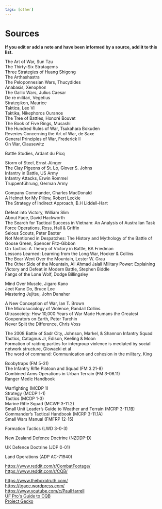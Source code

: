 ```yaml
---
tags: [other]
---
```


# Sources

**If you edit or add a note and have been informed by a source, add it to this list.**

The Art of War, Sun Tzu  
The Thirty-Six Stratagems  
Three Strategies of Huang Shigong  
The Arthashastra  
The Peloponnesian Wars, Thucydides  
Anabasis, Xenophon  
The Gallic Wars, Julius Caesar  
De re militari, Vegetius  
Strategikon, Maurice  
Taktica, Leo VI  
Taktika,  Nikephoros Ouranos  
The Tree of Battles, Honoré Bouvet  
The Book of Five Rings, Musashi  
The Hundred Rules of War, Tsukahara Bokuden  
Reveries Concerning the Art of War, de Saxe  
General Principles of War, Frederick II  
On War, Clausewitz  

Battle Studies, Ardant du Picq  

Storm of Steel, Ernst Jünger  
The Clay Pigeons of St. Lo, Glover S. Johns  
Infantry in Battle, US Army  
Infantry Attacks, Erwin Rommel  
Truppenführung, German Army

Company Commander, Charles MacDonald  
A Helmet for My Pillow, Robert Leckie  
The Strategy of Indirect Approach, B.H Liddell-Hart  

Defeat into Victory, William Slim  
About Face, David Hackworth  
The Search for Tactical Success in Vietnam: An Analysis of Australian
Task Force Operations, Ross, Hall & Griffin  
Selous Scouts, Peter Baxter   
Not Mentioned in Despatches: The History and Mythology of the Battle
of Goose Green, Spencer Fitz-Gibbon  
On Tactics: A Theory of Victory in Battle, BA Friedman  
Lessons Learned: Learning from the Long War, Hooker & Collins  
The Bear Went Over the Mountain, Lester W. Grau  
The Other Side of the Mountain, Ali Ahmad Jalali
Military Power: Explaining Victory and Defeat in Modern Battle, Stephen Biddle  
Fangs of the Lone Wolf, Dodge Billingsley
  
Mind Over Muscle, Jigaro Kano  
Jeet Kune Do, Bruce Lee  
Mastering Jujitsu, John Danaher 

A New Conception of War, Ian T. Brown  
The Microsociology of Violence, Randall Collins  
Ultrasociety: How 10,000 Years of War Made Humans the Greatest Cooperators on Earth, Peter Turchin  
Never Split the Difference, Chris Voss  

The 2008 Battle of Sadr City, Johnson, Markel, & Shannon
Infantry Squad Tactics, Catagnus Jr, Edison, Keeling & Moon  
Formation of raiding parties for intergroup violence is
mediated by social network structure, Glowacki et al  
The word of command: Communication and cohesion in the military, King  

Boobytraps (FM 5-31)  
The Infantry Rifle Platoon and Squad (FM 3.21-8)  
Combined Arms Operations in Urban Terrain (FM 3-06.11)  
Ranger Medic Handbook  

Warfighting (MCDP 1)  
Strategy (MCDP 1-1)  
Tactics (MCDP 1-3)  
Marine Rifle Squad (MCWP 3-11.2)  
Small Unit Leader’s Guide to Weather and Terrain (MCRP 3-11.1B)  
Commander’s Tactical Handbook (MCRP 3-11.1A)  
Small Wars Manual (FMFRP 12-15)

Formation Tactics (LWD 3-0-3)

New Zealand Defence Doctrine (NZDDP-D)

UK Defence Doctrine (JDP 0-01)

Land Operations (ADP AC-71940)

https://www.reddit.com/r/CombatFootage/  
https://www.reddit.com/r/CQB/  

https://www.theboxotruth.com/  
https://tgace.wordpress.com/  
https://www.youtube.com/c/PaulHarrell  
[UF Pro's Guide to CQB](https://www.youtube.com/watch?v=tam5y2qREkk&list=PLOv4gE-dhrTBknVIi9Ey8B7Anx80C21n7)  
[Project Gecko](https://www.youtube.com/user/eliran936)
